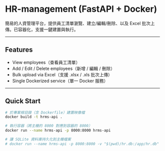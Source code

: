 # HR-management (FastAPI + Docker)

簡易的人資管理平台，提供員工清單瀏覽、建立/編輯/刪除、以及 Excel 批次上傳。已容器化，支援一鍵建置與執行。

---

## Features
- View employees（查看員工清單）
- Add / Edit / Delete employees（新增 / 編輯 / 刪除）
- Bulk upload via Excel（支援 .xlsx / .xls 批次上傳）
- Single Dockerized service（單一 Docker 服務）

---

## Quick Start

```bash
# 於專案根目錄（含 Dockerfile）建置映像檔
docker build -t hrms-api .

# 執行容器（將主機的 8000 對應到容器的 8000）
docker run --name hrms-api -p 8000:8000 hrms-api

# 讓 SQLite 資料庫持久化到主機檔案
# docker run --name hrms-api -p 8000:8000 -v "$(pwd)/hr.db:/app/hr.db" hrms-api
